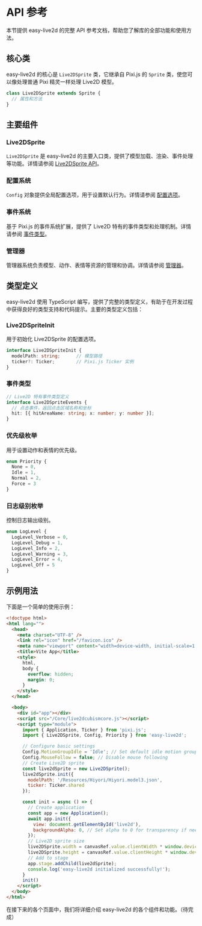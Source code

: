 # API 参考

本节提供 easy-live2d 的完整 API 参考文档，帮助您了解库的全部功能和使用方法。

## 核心类

easy-live2d 的核心是 `Live2DSprite` 类，它继承自 Pixi.js 的 `Sprite` 类，使您可以像处理普通 Pixi 精灵一样处理 Live2D 模型。

```ts
class Live2DSprite extends Sprite {
  // 属性和方法
}
```

## 主要组件

### Live2DSprite

`Live2DSprite` 是 easy-live2d 的主要入口类，提供了模型加载、渲染、事件处理等功能。详情请参阅 [Live2DSprite API](/api/live2d-sprite)。

### 配置系统

`Config` 对象提供全局配置选项，用于设置默认行为。详情请参阅 [配置选项](/api/config)。

### 事件系统

基于 Pixi.js 的事件系统扩展，提供了 Live2D 特有的事件类型和处理机制。详情请参阅 [事件类型](/api/events)。

### 管理器

管理器系统负责模型、动作、表情等资源的管理和协调。详情请参阅 [管理器](/api/managers)。

## 类型定义

easy-live2d 使用 TypeScript 编写，提供了完整的类型定义，有助于在开发过程中获得良好的类型支持和代码提示。主要的类型定义包括：

### Live2DSpriteInit

用于初始化 Live2DSprite 的配置选项。

```ts
interface Live2DSpriteInit {
  modelPath: string;      // 模型路径
  ticker?: Ticker;        // Pixi.js Ticker 实例
}
```

### 事件类型

```ts
// Live2D 特有事件类型定义
interface Live2DSpriteEvents {
  // 点击事件，返回点击区域名称和坐标
  hit: [{ hitAreaName: string; x: number; y: number }];
}
```

### 优先级枚举

用于设置动作和表情的优先级。

```ts
enum Priority {
  None = 0,
  Idle = 1,
  Normal = 2,
  Force = 3
}
```

### 日志级别枚举

控制日志输出级别。

```ts
enum LogLevel {
  LogLevel_Verbose = 0,
  LogLevel_Debug = 1,
  LogLevel_Info = 2,
  LogLevel_Warning = 3,
  LogLevel_Error = 4,
  LogLevel_Off = 5
}
```

## 示例用法

下面是一个简单的使用示例：

```html
<!doctype html>
<html lang="">
  <head>
    <meta charset="UTF-8" />
    <link rel="icon" href="/favicon.ico" />
    <meta name="viewport" content="width=device-width, initial-scale=1.0" />
    <title>Vite App</title>
    <style>
      html,
      body {
        overflow: hidden;
        margin: 0;
      }
    </style>
  </head>

  <body>
    <div id="app"></div>
    <script src="/Core/live2dcubismcore.js"></script>
    <script type="module">
      import { Application, Ticker } from 'pixi.js';
      import { Live2DSprite, Config, Priority } from 'easy-live2d';

      // Configure basic settings
      Config.MotionGroupIdle = 'Idle'; // Set default idle motion group
      Config.MouseFollow = false; // Disable mouse following
      // Create Live2D sprite
      const live2dSprite = new Live2DSprite();
      live2dSprite.init({
        modelPath: '/Resources/Hiyori/Hiyori.model3.json',
        ticker: Ticker.shared
      });

      const init = async () => {
        // Create application
        const app = new Application();
        await app.init({
          view: document.getElementById('live2d'),
          backgroundAlpha: 0, // Set alpha to 0 for transparency if needed
        });
        // Live2D sprite size
        live2DSprite.width = canvasRef.value.clientWidth * window.devicePixelRatio
        live2DSprite.height = canvasRef.value.clientHeight * window.devicePixelRatio
        // Add to stage
        app.stage.addChild(live2dSprite);
        console.log('easy-live2d initialized successfully!');
      }
      init()
    </script>
  </body>
</html>
```

在接下来的各个页面中，我们将详细介绍 easy-live2d 的各个组件和功能。（待完成）